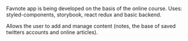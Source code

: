 Favnote app is being developed on the basis of the online course.
Uses: styled-components, storybook, react redux and basic backend.

Allows the user to add and manage content (notes, the base of saved twitters accounts and online articles).

